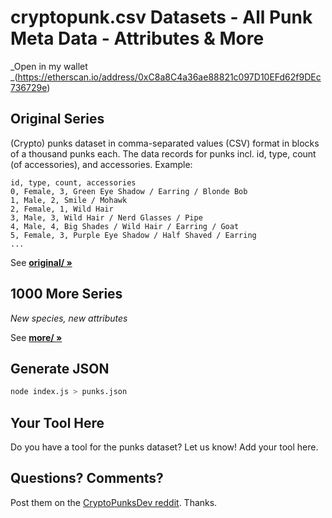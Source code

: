 # cryptopunk.csv Datasets - All Punk Meta Data - Attributes & More
_Open in my wallet
_(https://etherscan.io/address/0xC8a8C4a36ae88821c097D10EFd62f9DEc736729e)

## Original Series

(Crypto) punks dataset in comma-separated values (CSV) format
in blocks of a thousand punks each.
The data records for punks
incl. id, type, count (of accessories), and accessories.
Example:

```
id, type, count, accessories
0, Female, 3, Green Eye Shadow / Earring / Blonde Bob
1, Male, 2, Smile / Mohawk
2, Female, 1, Wild Hair
3, Male, 3, Wild Hair / Nerd Glasses / Pipe
4, Male, 4, Big Shades / Wild Hair / Earring / Goat
5, Female, 3, Purple Eye Shadow / Half Shaved / Earring
...
```

See [**original/ »**](original)



## 1000 More Series

_New species, new attributes_


See [**more/ »**](more)


## Generate JSON

```sh
node index.js > punks.json
```

## Your Tool Here


Do you have a tool for the punks dataset? Let us know! Add your tool here.



## Questions? Comments?

Post them on the [CryptoPunksDev reddit](https://old.reddit.com/r/CryptoPunksDev). Thanks.

